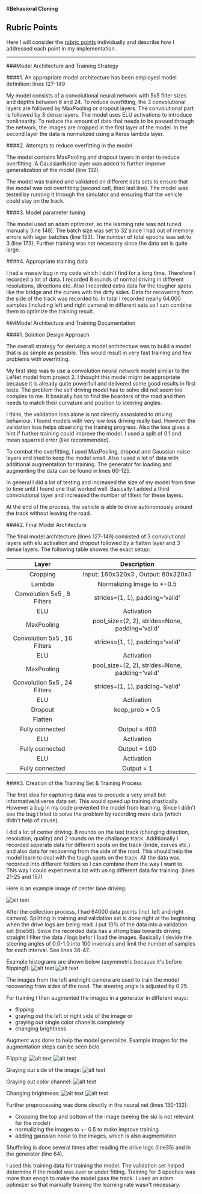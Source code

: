 #**Behavioral Cloning** 

[//]: # (Image References)

[image1]: ./pictures/middle.jpg "Center driving"
[image2]: ./pictures/color.png "Channel grayed out"
[image3]: ./pictures/gray.png "Left side grayed out"
[image4]: ./pictures/bright.png "Increased brightness"
[image5]: ./pictures/dark.png "Decreased brightness"
[image6]: ./pictures/normal.jpg "Normal"
[image7]: ./pictures/flipped.jpg "Flipped"
[image8]: ./pictures/before.png "Before filtering"
[image9]: ./pictures/after.png "After filtering"

## Rubric Points
Here I will consider the [rubric points](https://review.udacity.com/#!/rubrics/432/view) individually and describe how I addressed each point in my implementation.

---
###Model Architecture and Training Strategy

####1. An appropriate model architecture has been employed
model definition: lines 127-149

My model consists of a convolutional neural network with 5x5 filter sizes and depths between 6 and 24. To reduce overfitting, the 3 convolutional layers are followed by MaxPooling or dropout layers. The convolutional part is followed by 3 dense layers. The model uses ELU activations to introduce nonlinearity.
To reduce the amount of data that needs to be passed through the network, the images are cropped in the first layer of the model. In the second layer the data is normalized using a Keras lambda layer.

####2. Attempts to reduce overfitting in the model

The model contains MaxPooling and dropout layers in order to reduce overfitting.  A GaussianNoise layer was added to further improve generalization of the model (line 132).

The model was trained and validated on different data sets to ensure that the model was not overfitting (second cell, third last line). The model was tested by running it through the simulator and ensuring that the vehicle could stay on the track.

####3. Model parameter tuning

The model used an adam optimizer, so the learning rate was not tuned manually (line 148).
The batch size was set to 32 since I had out of memory errors with lager batches (line 153).
The number of total epochs was set to 3 (line 173). Further training was not necessary since the data set is quite large.

####4. Appropriate training data

I had a massiv bug in my code which I didn't find for a long time. Therefore I recorded a lot of data. I recorded 8 rounds of normal driving in different resolutions, directions etc. Also I recorded extra data for the tougher spots like the bridge and the curves with the dirty sides. Data for recovering from the side of the track was recorded to.
In total I recorded nearly 64.000 samples (including left and right camera) in different sets so I can combine them to optimize the training result.

###Model Architecture and Training Documentation

####1. Solution Design Approach

The overall strategy for deriving a model architecture was to build a model that is as simple as possible. This would result in very fast training and few problems with overfitting.

My first step was to use a convolution neural network model similar to the LeNet model from project 2. I thought this model might be appropriate because it is already quite powerfull and delivered some good results in first tests.
The problem the self driving model has to solve did not seem too complex to me. It basically has to find the boarders of the road and then needs to match their curvature and position to steering angles.

I think, the validation loss alone is not directly assosiated to driving behaviour. I found models with very low loss driving really bad. However the validation loss helps observing the training progress. Also the loss gives a hint if further training could improve the model. I used a split of 0.1 and mean squarred error (like recommended).

To combat the overfitting, I used MaxPooling, dropout and Gaussian noise layers and tried to keep the model small. Also I used a lot of data with additional augmentation for training. The generator for loading and augmenting the data can be found in lines 60-125.

In general I did a lot of testing and increased the size of my model from time to time until I found one that worked well. Basically I added a third convolutional layer and increased the number of filters for these layers.

At the end of the process, the vehicle is able to drive autonomously around the track without leaving the road.

####2. Final Model Architecture

The final model architecture (lines 127-149) consisted of 3 convolutional layers with elu activation and dropout followed by a flatten layer and 3 dense layers.
The following table showes the exact setup:

| Layer					| Description								| 
|:------:|:------:| 
| Cropping				| Input: 160x320x3 , Output: 80x320x3			| 
| Lambda					| Normalizing Image to +-0.5					|
| Convolution 5x5 , 8 Filters	| strides=(1, 1), padding='valid'			 	|
| ELU		        		| Activation								|
| MaxPooling        			| pool_size=(2, 2), strides=None, padding='valid'	|
| Convolution 5x5 , 16 Filters	| strides=(1, 1), padding='valid'			 	|
| ELU		        		| Activation								|
| MaxPooling        			| pool_size=(2, 2), strides=None, padding='valid'	|
| Convolution 5x5 , 24 Filters	| strides=(1, 1), padding='valid'				|
| ELU					| Activation								|
| Dropout	        			| keep_prob = 0.5							|
| Flatten					| 										|
| Fully connected			| Output = 400							|
| ELU					| Activation								|
| Fully connected			| Output = 100							|
| ELU					| Activation								|
| Fully connected			| Output = 1								|



####3. Creation of the Training Set & Training Process

The first idea for capturing data was to procude a very small but informative/diverse data set. This would speed up training drastically. However a bug in my code prevented the model from learning. Since I didn't see the bug I tried to solve the problem by recording more data (which didn't help of cause).

I did a lot of center driving. 8 rounds on the test track (changing direction, resolution, quality) and 2 rounds on the challange track. Additionally I recorded seperate data for different spots on the track (bride, curves etc.) and also data for recovering from the side of the road. This should help the model learn to deal with the tough spots on the track.
All the data was recorded into different folders so I can combine them the way I want to. This way I could experiment a lot with using different data for training. (lines 21-25 and 157)

Here is an example image of center lane driving:

![alt text][image1]

After the collection process, I had 64000 data points (incl. left and right camera). Splitting in training and validation set is done right at the beginning when the drive logs are being read. I put 10% of the data into a validation set (line56). Since the recorded data has a strong bias towards driving straight I filter the data / logs befor I load the images. Basically I devide the steering angles of 0.0-1.0 into 100 invervals and limit the number of samples for each interval. See lines 38-47.

Example histograms are shown below (asymmetric because it's before flipping!):
![alt text][image8]
![alt text][image9]

The images from the left and right camera are used to train the model recovering from sides of the road. The steering angle is adjusted by 0.25.

For training I then augmented the images in a generator in different ways:

* flipping
* graying out the left or right side of the image or
* graying out single color chanells completely
* changing brightness

Augment was done to help the model generalize. Example images for the augmentation steps can be seen belo.

Flipping:
![alt text][image6]
![alt text][image7]

Graying out side of the image:
![alt text][image3]

Graying out color channel:
![alt text][image2]

Changing brightness:
![alt text][image4]
![alt text][image5]

Further preprocessing was done directly in the neural net (lines 130-132):

* Cropping the top and bottom of the image (seeing the ski is not relevant for the model)
* normalizing the images to +- 0.5 to make improve training
* adding gaussian noise to the images, which is also augmentation

Shuffeling is done several times after reading the drive logs (line35) and in the generator (line 64).

I used this training data for training the model. The validation set helped determine if the model was over or under fitting. Training for 3 epoches was more than enogh to make the model pass the track. I used an adam optimizer so that manually training the learning rate wasn't necessary.